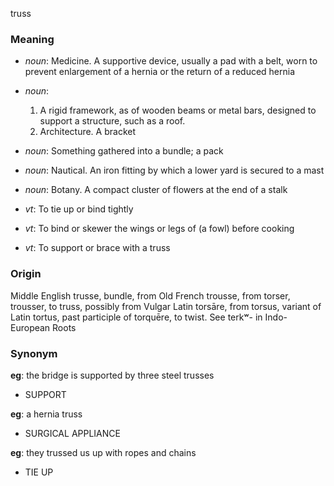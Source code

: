 truss
### Meaning
+ _noun_: Medicine. A supportive device, usually a pad with a belt, worn to prevent enlargement of a hernia or the return of a reduced hernia
+ _noun_:
   1. A rigid framework, as of wooden beams or metal bars, designed to support a structure, such as a roof.
   2. Architecture. A bracket
+ _noun_: Something gathered into a bundle; a pack
+ _noun_: Nautical. An iron fitting by which a lower yard is secured to a mast
+ _noun_: Botany. A compact cluster of flowers at the end of a stalk

+ _vt_: To tie up or bind tightly
+ _vt_: To bind or skewer the wings or legs of (a fowl) before cooking
+ _vt_: To support or brace with a truss

### Origin

Middle English trusse, bundle, from Old French trousse, from torser, trousser, to truss, possibly from Vulgar Latin torsāre, from torsus, variant of Latin tortus, past participle of torquēre, to twist. See terkʷ- in Indo-European Roots

### Synonym

__eg__: the bridge is supported by three steel trusses

+ SUPPORT

__eg__: a hernia truss

+ SURGICAL APPLIANCE

__eg__: they trussed us up with ropes and chains

+ TIE UP


